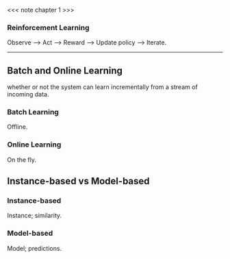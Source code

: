 <<< note chapter 1 >>>

### Reinforcement Learning

Observe --> Act --> Reward --> Update policy --> Iterate.

---

## Batch and Online Learning

whether or not the system can learn incrementally from a stream of incoming data.

### Batch Learning

Offline. 

### Online Learning

On the fly.

## Instance-based vs Model-based

### Instance-based

Instance; similarity.

### Model-based

Model; predictions.

